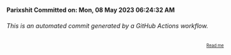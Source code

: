 **Parixshit Committed on: Mon, 08 May 2023 06:24:32 AM** <!-- a7c2491d-e59f-45ce-9ed7-dc77b6147603 -->

###### This is an automated commit generated by a GitHub Actions workflow.

<div align="right"><sub><sup><a href="https://github.com/Parixshit/AutoCommit.git">Read me</a></sup></sub></div>
